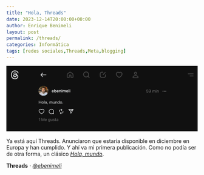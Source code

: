 ```yaml
---
title: "Hola, Threads"
date: 2023-12-14T20:00:00+00:00
author: Enrique Benimeli
layout: post
permalink: /threads/
categories: Informática
tags: [redes sociales,Threads,Meta,blogging]
---
```


[![image](assets/images/posts/2023/12/threads_ebenimeli.png)]()

Ya está aquí Threads. Anunciaron que estaría disponible en diciembre en Europa y han cumplido. Y ahí va mi primera publicación. Como no podía ser de otra forma, un clásico [*Hola, mundo*](https://www.threads.net/@ebenimeli/post/C02C6N7MXh7).

**Threads** · [*@ebenimeli*](https://www.threads.net/@ebenimeli)

